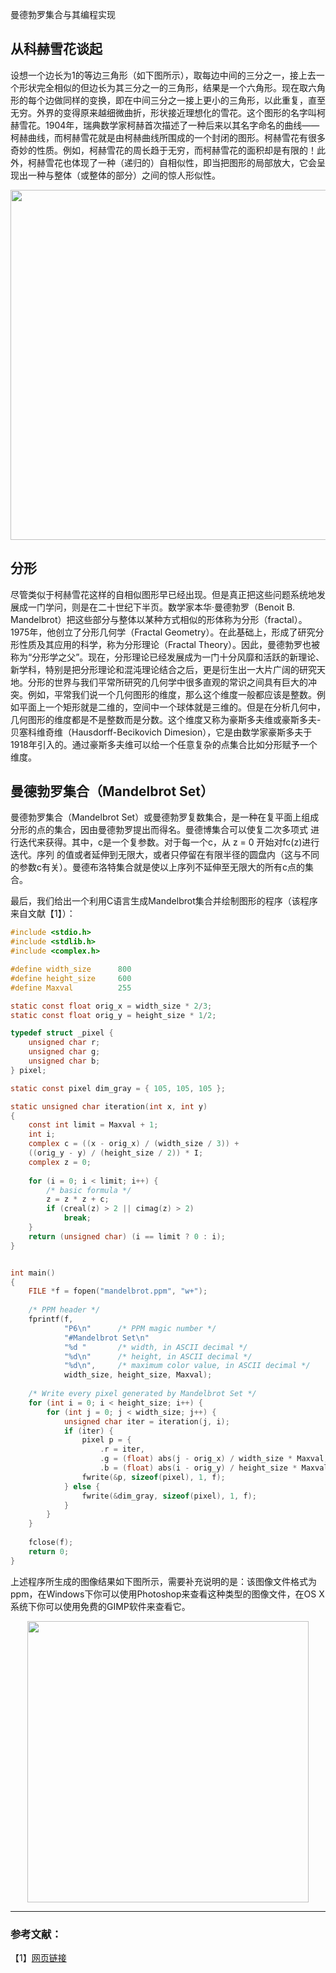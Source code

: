 

曼德勃罗集合与其编程实现

## 从科赫雪花谈起

设想一个边长为1的等边三角形（如下图所示），取每边中间的三分之一，接上去一个形状完全相似的但边长为其三分之一的三角形，结果是一个六角形。现在取六角形的每个边做同样的变换，即在中间三分之一接上更小的三角形，以此重复，直至无穷。外界的变得原来越细微曲折，形状接近理想化的雪花。这个图形的名字叫柯赫雪花。1904年，瑞典数学家柯赫首次描述了一种后来以其名字命名的曲线——柯赫曲线，而柯赫雪花就是由柯赫曲线所围成的一个封闭的图形。柯赫雪花有很多奇妙的性质。例如，柯赫雪花的周长趋于无穷，而柯赫雪花的面积却是有限的！此外，柯赫雪花也体现了一种（递归的）自相似性，即当把图形的局部放大，它会呈现出一种与整体（或整体的部分）之间的惊人形似性。

<p align="center">
<img src="https://fzuo.github.io/assets/img/vs_msb802/mand01.png" width="560">
</p>

## 分形

尽管类似于柯赫雪花这样的自相似图形早已经出现。但是真正把这些问题系统地发展成一门学问，则是在二十世纪下半页。数学家本华·曼德勃罗（Benoit B. Mandelbrot）把这些部分与整体以某种方式相似的形体称为分形（fractal）。1975年，他创立了分形几何学（Fractal Geometry）。在此基础上，形成了研究分形性质及其应用的科学，称为分形理论（Fractal Theory）。因此，曼德勃罗也被称为“分形学之父”。现在，分形理论已经发展成为一门十分风靡和活跃的新理论、新学科，特别是把分形理论和混沌理论结合之后，更是衍生出一大片广阔的研究天地。分形的世界与我们平常所研究的几何学中很多直观的常识之间具有巨大的冲突。例如，平常我们说一个几何图形的维度，那么这个维度一般都应该是整数。例如平面上一个矩形就是二维的，空间中一个球体就是三维的。但是在分析几何中，几何图形的维度都是不是整数而是分数。这个维度又称为豪斯多夫维或豪斯多夫-贝塞科维奇维（Hausdorff-Becikovich Dimesion），它是由数学家豪斯多夫于1918年引入的。通过豪斯多夫维可以给一个任意复杂的点集合比如分形赋予一个维度。

## 曼德勃罗集合（Mandelbrot Set）

曼德勃罗集合（Mandelbrot Set）或曼德勃罗复数集合，是一种在复平面上组成分形的点的集合，因由曼德勃罗提出而得名。曼德博集合可以使复二次多项式 进行迭代来获得。其中，c是一个复参数。对于每一个c，从 z = 0 开始对fc(z)进行迭代。序列 的值或者延伸到无限大，或者只停留在有限半径的圆盘内（这与不同的参数c有关）。曼德布洛特集合就是使以上序列不延伸至无限大的所有c点的集合。

最后，我们给出一个利用C语言生成Mandelbrot集合并绘制图形的程序（该程序来自文献【1】）：

```c
#include <stdio.h>
#include <stdlib.h>
#include <complex.h>

#define width_size      800
#define height_size     600
#define Maxval          255

static const float orig_x = width_size * 2/3;
static const float orig_y = height_size * 1/2;

typedef struct _pixel {
    unsigned char r;
    unsigned char g;
    unsigned char b;
} pixel;

static const pixel dim_gray = { 105, 105, 105 };

static unsigned char iteration(int x, int y)
{
    const int limit = Maxval + 1;
    int i;
    complex c = ((x - orig_x) / (width_size / 3)) +
    ((orig_y - y) / (height_size / 2)) * I;
    complex z = 0;
    
    for (i = 0; i < limit; i++) {
        /* basic formula */
        z = z * z + c;
        if (creal(z) > 2 || cimag(z) > 2)
            break;
    }
    return (unsigned char) (i == limit ? 0 : i);
}


int main()
{
    FILE *f = fopen("mandelbrot.ppm", "w+");
    
    /* PPM header */
    fprintf(f,
            "P6\n"      /* PPM magic number */
            "#Mandelbrot Set\n"
            "%d "       /* width, in ASCII decimal */
            "%d\n"      /* height, in ASCII decimal */
            "%d\n",     /* maximum color value, in ASCII decimal */
            width_size, height_size, Maxval);
    
    /* Write every pixel generated by Mandelbrot Set */
    for (int i = 0; i < height_size; i++) {
        for (int j = 0; j < width_size; j++) {
            unsigned char iter = iteration(j, i);
            if (iter) {
                pixel p = {
                    .r = iter,
                    .g = (float) abs(j - orig_x) / width_size * Maxval,
                    .b = (float) abs(i - orig_y) / height_size * Maxval };
                fwrite(&p, sizeof(pixel), 1, f);
            } else {
                fwrite(&dim_gray, sizeof(pixel), 1, f);
            }
        }
    }
    
    fclose(f);
    return 0;
}
```

上述程序所生成的图像结果如下图所示，需要补充说明的是：该图像文件格式为ppm，在Windows下你可以使用Photoshop来查看这种类型的图像文件，在OS X系统下你可以使用免费的GIMP软件来查看它。

<p align="center">
<img src="https://fzuo.github.io/assets/img/vs_msb802/mand02.png" width="450">
</p>

-----------------------------
### 参考文献：

【1】[网页链接](http://blog.linux.org.tw/~jserv/archives/2011/09/_mandelbrot_set.html)
